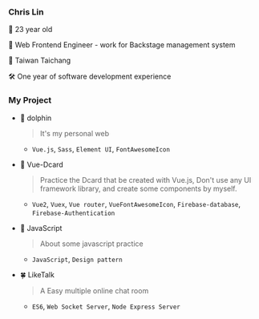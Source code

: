 ### Chris Lin
🎂 23 year old

🌿 Web Frontend Engineer - work for Backstage management system

🚩 Taiwan Taichang

🛠 One year of software development experience

### My Project

- 🐬 dolphin
  > It's my personal web
  - `Vue.js`, `Sass`, `Element UI`, `FontAwesomeIcon`
  
- 👤 Vue-Dcard
  > Practice the Dcard that be created with Vue.js,
  > Don't use any UI framework library,
  > and create some components by myself.
  - `Vue2`, `Vuex`, `Vue router`, `VueFontAwesomeIcon`, `Firebase-database`, `Firebase-Authentication`

- 👑 JavaScript
  > About some javascript practice
  - `JavaScript`, `Design pattern`

- 🍀 LikeTalk
  > A Easy multiple online chat room
  - `ES6`, `Web Socket Server`, `Node Express Server`
